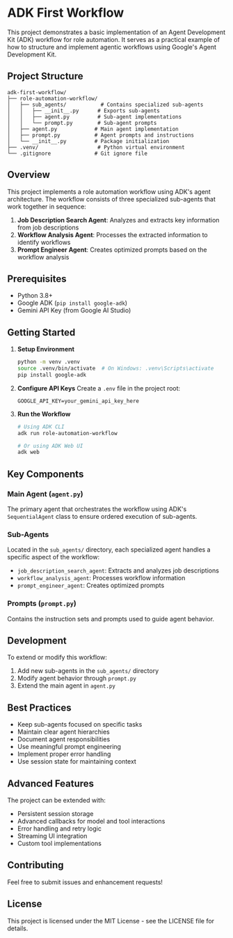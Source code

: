 # ADK First Workflow

This project demonstrates a basic implementation of an Agent Development Kit (ADK) workflow for role automation. It serves as a practical example of how to structure and implement agentic workflows using Google's Agent Development Kit.

## Project Structure

```
adk-first-workflow/
├── role-automation-workflow/
│   ├── sub_agents/           # Contains specialized sub-agents
│   │   ├── __init__.py      # Exports sub-agents
│   │   ├── agent.py         # Sub-agent implementations
│   │   └── prompt.py        # Sub-agent prompts
│   ├── agent.py            # Main agent implementation
│   ├── prompt.py           # Agent prompts and instructions
│   └── __init__.py         # Package initialization
├── .venv/                   # Python virtual environment
└── .gitignore              # Git ignore file
```

## Overview

This project implements a role automation workflow using ADK's agent architecture. The workflow consists of three specialized sub-agents that work together in sequence:

1. **Job Description Search Agent**: Analyzes and extracts key information from job descriptions
2. **Workflow Analysis Agent**: Processes the extracted information to identify workflows
3. **Prompt Engineer Agent**: Creates optimized prompts based on the workflow analysis

## Prerequisites

- Python 3.8+
- Google ADK (`pip install google-adk`)
- Gemini API Key (from Google AI Studio)

## Getting Started

1. **Setup Environment**

   ```bash
   python -m venv .venv
   source .venv/bin/activate  # On Windows: .venv\Scripts\activate
   pip install google-adk
   ```

2. **Configure API Keys**
   Create a `.env` file in the project root:

   ```
   GOOGLE_API_KEY=your_gemini_api_key_here
   ```

3. **Run the Workflow**

   ```bash
   # Using ADK CLI
   adk run role-automation-workflow

   # Or using ADK Web UI
   adk web
   ```

## Key Components

### Main Agent (`agent.py`)

The primary agent that orchestrates the workflow using ADK's `SequentialAgent` class to ensure ordered execution of sub-agents.

### Sub-Agents

Located in the `sub_agents/` directory, each specialized agent handles a specific aspect of the workflow:

- `job_description_search_agent`: Extracts and analyzes job descriptions
- `workflow_analysis_agent`: Processes workflow information
- `prompt_engineer_agent`: Creates optimized prompts

### Prompts (`prompt.py`)

Contains the instruction sets and prompts used to guide agent behavior.

## Development

To extend or modify this workflow:

1. Add new sub-agents in the `sub_agents/` directory
2. Modify agent behavior through `prompt.py`
3. Extend the main agent in `agent.py`

## Best Practices

- Keep sub-agents focused on specific tasks
- Maintain clear agent hierarchies
- Document agent responsibilities
- Use meaningful prompt engineering
- Implement proper error handling
- Use session state for maintaining context

## Advanced Features

The project can be extended with:

- Persistent session storage
- Advanced callbacks for model and tool interactions
- Error handling and retry logic
- Streaming UI integration
- Custom tool implementations

## Contributing

Feel free to submit issues and enhancement requests!

## License

This project is licensed under the MIT License - see the LICENSE file for details.
